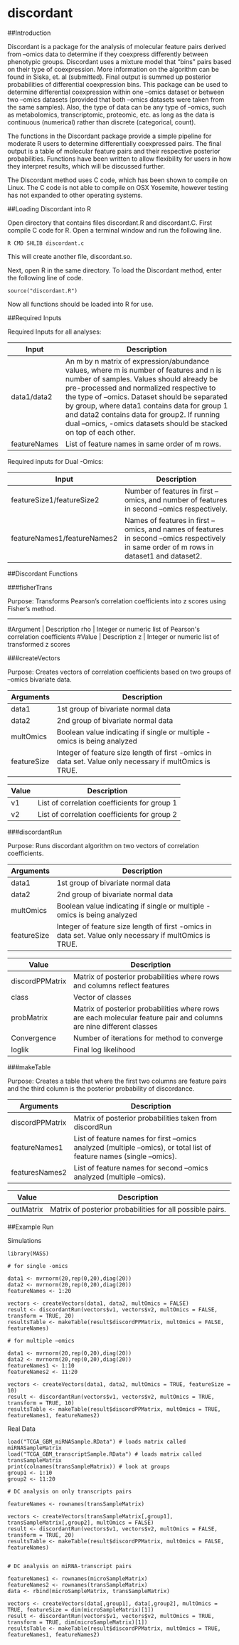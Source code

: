 # discordant

##Introduction

Discordant is a package for the analysis of molecular feature pairs derived from –omics data to determine if they coexpress differently between phenotypic groups. Discordant uses a mixture model that “bins” pairs based on their type of coexpression. More information on the algorithm can be found in Siska, et. al (submitted). Final output is summed up posterior
probabilities of differential coexpression bins. This package can be used to determine differential coexpression within one –omics dataset or between two –omics datasets (provided that both –omics datasets were taken from the same samples). Also, the type of data can be any type of –omics, such as metabolomics, transcriptomic, proteomic, etc. as long as the data
is continuous (numerical) rather than discrete (categorical, count).

The functions in the Discordant package provide a simple pipeline for moderate R users to determine differentially coexpressed pairs. The final output is a table of molecular feature pairs and their respective posterior probabilities. Functions have been written to allow flexibility for users in how they interpret results, which will be discussed further.

The Discordant method uses C code, which has been shown to compile on Linux. The C code is not able to compile on OSX Yosemite, however testing has not expanded to other operating systems.

##Loading Discordant into R

Open directory that contains files discordant.R and discordant.C. First compile C code for R. Open a terminal window and run the following line.

```
R CMD SHLIB discordant.c
```

This will create another file, discordant.so.

Next, open R in the same directory. To load the Discordant method, enter the following line of code.

```
source("discordant.R")
```

Now all functions should be loaded into R for use.

##Required Inputs

Required Inputs for all analyses:

Input                       | Description
----------------------------|------------
data1/data2                 | An m by n matrix of expression/abundance values, where m is number of features and n is number of samples. Values should already be pre-processed and normalized respective to the type of –omics. Dataset should be separated by group, where data1 contains data for group 1 and data2 contains data for group2. If running dual –omics, -omics datasets should be stacked on top of each other.
featureNames                | List of feature names in same order of m rows.

Required inputs for Dual -Omics:

Input                       | Description
----------------------------|------------
featureSize1/featureSize2   | Number of features in first –omics, and number of features in second –omics respectively.
featureNames1/featureNames2 | Names of features in first –omics, and names of features in second –omics respectively in same order of m rows in dataset1 and dataset2.

##Discordant Functions

###fisherTrans

Purpose: Transforms Pearson’s correlation coefficients into z scores using Fisher’s method.

---------------------------------------------
#Argument        | Description
rho		            | Integer or numeric list of Pearson's correlation coefficients
#Value           | Description
z		            | Integer or numeric list of transformed z scores

###createVectors

Purpose: Creates vectors of correlation coefficients based on two groups of –omics bivariate data.

Arguments                   | Description
----------------------------|------------
data1                       | 1st group of bivariate normal data
data2                       | 2nd group of bivariate normal data
multOmics	            | Boolean value indicating if single or multiple -omics is being analyzed
featureSize	            | Integer of feature size length of first -omics in data set. Value only necessary if multOmics is TRUE.

Value                       | Description
----------------------------|------------
v1                          | List of correlation coefficients for group 1
v2                          | List of correlation coefficients for group 2

###discordantRun

Purpose: Runs discordant algorithm on two vectors of correlation coefficients.

Arguments                   | Description
----------------------------|------------
data1                       | 1st group of bivariate normal data
data2                       | 2nd group of bivariate normal data
multOmics                   | Boolean value indicating if single or multiple -omics is being analyzed
featureSize                 | Integer of feature size length of first -omics in data set. Value only necessary if multOmics is TRUE.

Value                       | Description
----------------------------|------------
discordPPMatrix             | Matrix of posterior probabilities where rows and columns reflect features
class                       | Vector of classes
probMatrix                  | Matrix of posterior probabilities where rows are each molecular feature pair and columns are nine different classes
Convergence                 | Number of iterations for method to converge
loglik                      | Final log likelihood

###makeTable

Purpose: Creates a table that where the first two columns are feature pairs and the third column is the posterior probability of discordance.

Arguments                   | Description
----------------------------|------------
discordPPMatrix             | Matrix of posterior probabilities taken from discordRun
featureNames1               | List of feature names for first –omics analyzed (multiple –omics), or total list of feature names (single –omics).
featuresNames2              |List of feature names for second –omics analyzed (multiple –omics).

Value                       | Description
----------------------------|------------
outMatrix                   | Matrix of posterior probabilities for all possible pairs.

##Example Run

Simulations

```
library(MASS)

# for single -omics

data1 <- mvrnorm(20,rep(0,20),diag(20))
data2 <- mvrnorm(20,rep(0,20),diag(20))
featureNames <- 1:20

vectors <- createVectors(data1, data2, multOmics = FALSE)
result <- discordantRun(vectors$v1, vectors$v2, multOmics = FALSE, transform = TRUE, 20)
resultsTable <- makeTable(result$discordPPMatrix, multOmics = FALSE, featureNames)

# for multiple –omics

data1 <- mvrnorm(20,rep(0,20),diag(20))
data2 <- mvrnorm(20,rep(0,20),diag(20))
featureNames1 <- 1:10
featureNames2 <- 11:20

vectors <- createVectors(data1, data2, multOmics = TRUE, featureSize = 10)
result <- discordantRun(vectors$v1, vectors$v2, multOmics = TRUE, transform = TRUE, 10)
resultsTable <- makeTable(result$discordPPMatrix, multOmics = TRUE, featureNames1, featureNames2)
```

Real Data

```
load("TCGA_GBM_miRNASample.RData") # loads matrix called miRNASampleMatrix
load("TCGA_GBM_transcriptSample.RData") # loads matrix called transSampleMatrix
print(colnames(transSampleMatrix)) # look at groups
group1 <- 1:10
group2 <- 11:20

# DC analysis on only transcripts pairs

featureNames <- rownames(transSampleMatrix)

vectors <- createVectors(transSampleMatrix[,group1], transSampleMatrix[,group2], multOmics = FALSE)
result <- discordantRun(vectors$v1, vectors$v2, multOmics = FALSE, transform = TRUE, 20)
resultsTable <- makeTable(result$discordPPMatrix, multOmics = FALSE, featureNames)


# DC analysis on miRNA-transcript pairs

featureNames1 <- rownames(microSampleMatrix)
featureNames2 <- rownames(transSampleMatrix)
data <- rbind(microSampleMatrix, transSampleMatrix)

vectors <- createVectors(data[,group1], data[,group2], multOmics = TRUE, featureSize = dim(microSampleMatrix)[1])
result <- discordantRun(vectors$v1, vectors$v2, multOmics = TRUE, transform = TRUE, dim(microSampleMatrix)[1])
resultsTable <- makeTable(result$discordPPMatrix, multOmics = TRUE, featureNames1, featureNames2)
